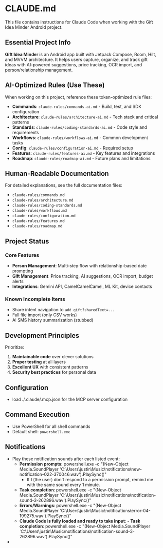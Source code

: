 # CLAUDE.md

This file contains instructions for Claude Code when working with the Gift Idea Minder Android project.

## Essential Project Info

**Gift Idea Minder** is an Android app built with Jetpack Compose, Room, Hilt, and MVVM architecture. It helps users capture, organize, and track gift ideas with AI-powered suggestions, price tracking, OCR import, and person/relationship management.

## AI-Optimized Rules (Use These)

When working on this project, reference these token-optimized rule files:

- **Commands**: `claude-rules/commands-ai.md` - Build, test, and SDK configuration
- **Architecture**: `claude-rules/architecture-ai.md` - Tech stack and critical patterns
- **Standards**: `claude-rules/coding-standards-ai.md` - Code style and requirements
- **Workflows**: `claude-rules/workflows-ai.md` - Common development tasks
- **Config**: `claude-rules/configuration-ai.md` - Required setup
- **Features**: `claude-rules/features-ai.md` - Key features and integrations
- **Roadmap**: `claude-rules/roadmap-ai.md` - Future plans and limitations

## Human-Readable Documentation

For detailed explanations, see the full documentation files:

- `claude-rules/commands.md`
- `claude-rules/architecture.md` 
- `claude-rules/coding-standards.md`
- `claude-rules/workflows.md`
- `claude-rules/configuration.md`
- `claude-rules/features.md`
- `claude-rules/roadmap.md`

## Project Status

### Core Features
- **Person Management**: Multi-step flow with relationship-based date prompting
- **Gift Management**: Price tracking, AI suggestions, OCR import, budget alerts
- **Integrations**: Gemini API, CamelCamelCamel, ML Kit, device contacts

### Known Incomplete Items
- Share intent navigation to `add_gift?sharedText=...`
- Full file import (only CSV works)
- AI SMS history summarization (stubbed)

## Development Principles

Prioritize:
1. **Maintainable code** over clever solutions
2. **Proper testing** at all layers  
3. **Excellent UX** with consistent patterns
4. **Security best practices** for personal data

## Configuration
- load ./.claude/.mcp.json for the MCP server configuration

## Command Execution
- Use PowerShell for all shell commands
- Default shell: `powershell.exe`



## Notifications
- Play these notification sounds after each listed event:
  - **Permission prompts**: powershell.exe -c "(New-Object Media.SoundPlayer 'C:\Users\justin\Music\notifications\new-notification-022-370046.wav').PlaySync()"
    - If I (the user) don't respond to a permission prompt, remind me with the same sound every 1 minute. 
  - **Task completion**: powershell.exe -c "(New-Object Media.SoundPlayer 'C:\Users\justin\Music\notifications\notification-sound-3-262896.wav').PlaySync()"
  - **Errors/Warnings**: powershell.exe -c "(New-Object Media.SoundPlayer 'C:\Users\justin\Music\notifications\error-04-199275.wav').PlaySync()"
  - **Claude Code is fully loaded and ready to take input**: - **Task completion**: powershell.exe -c "(New-Object Media.SoundPlayer 'C:\Users\justin\Music\notifications\notification-sound-3-262896.wav').PlaySync()"
- 
